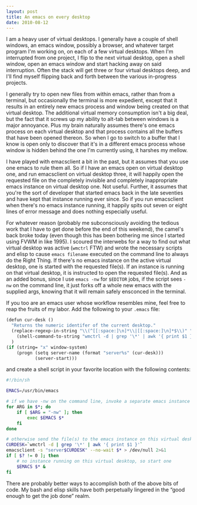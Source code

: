 ```yaml
---
layout: post
title: An emacs on every desktop
date: 2010-08-12
---
```


I am a heavy user of virtual desktops. I generally have a couple of shell
windows, an emacs window, possibly a browser, and whatever target program I'm
working on, on each of a few virtual desktops. When I'm interrupted from one
project, I flip to the next virtual desktop, open a shell window, open an emacs
window and start hacking away on said interruption. Often the stack will get
three or four virtual desktops deep, and I'll find myself flipping back and
forth between the various in-progress projects.

I generally try to open new files from within emacs, rather than from a
terminal, but occasionally the terminal is more expedient, except that it
results in an entirely new emacs process and window being created on that
virtual desktop. The additional virtual memory consumption isn't a big deal,
but the fact that it screws up my ability to alt-tab between windows is a major
annoyance. Plus my brain naturally assumes there's one emacs process on each
virtual desktop and that process contains all the buffers that have been opened
thereon. So when I go to switch to a buffer that I know is open only to
discover that it's in a different emacs process whose window is hidden behind
the one I'm currently using, it harshes my mellow.

I have played with emacsclient a bit in the past, but it assumes that you use
one emacs to rule them all. So if I have an emacs open on virtual desktop one,
and run emacsclient on virtual desktop three, it will happily open the
requested file on the completely invisible and completely inappropriate emacs
instance on virtual desktop one. Not useful. Further, it assumes that you're
the sort of developer that started emacs back in the late seventies and have
kept that instance running ever since. So if you run emacsclient when there's
no emacs instance running, it happily spits out seven or eight lines of error
message and does nothing especially useful.

For whatever reason (probably me subconsciously avoiding the tedious work that
I have to get done before the end of this weekend), the camel's back broke
today (even though this has been bothering me since I started using FVWM in
like 1995). I scoured the interwebs for a way to find out what virtual desktop
was active (`wmctrl` FTW) and wrote the necessary scripts and elisp to cause
`emacs filename` executed on the command line to always do the Right Thing. If
there's no emacs instance on the active virtual desktop, one is started with
the requested file(s). If an instance is running on that virtual desktop, it is
instructed to open the requested file(s). And as an added bonus, since I use
`emacs -nw` for `$EDITOR` jobs, if the script sees `-nw` on the command line,
it just forks off a whole new emacs with the supplied args, knowing that it
will remain safely ensconced in the terminal.

If you too are an emacs user whose workflow resembles mine, feel free to reap
the fruits of my labor. Add the following to your `.emacs` file:

```scheme
(defun cur-desk ()
  "Returns the numeric identifer of the current desktop."
  (replace-regexp-in-string "\\(^[[:space:]\n]*\\|[[:space:]\n]*$\\)" ""
    (shell-command-to-string "wmctrl -d | grep '\*' | awk '{ print $1 }'"))
  )
(if (string= "x" window-system)
    (progn (setq server-name (format "server%s" (cur-desk)))
           (server-start)))
```

and create a shell script in your favorite location with the following contents:

```sh
#!/bin/sh

EMACS=/usr/bin/emacs

# if we have -nw on the command line, invoke a separate emacs instance
for ARG in $*; do
    if [ $ARG = "-nw" ]; then
        exec $EMACS $*
    fi
done

# otherwise send the file(s) to the emacs instance on this virtual desktop
CURDESK=`wmctrl -d | grep '\*' | awk '{ print $1 }'`
emacsclient -s "server$CURDESK" --no-wait $* > /dev/null 2>&1
if [ $? != 0 ]; then
    # no instance running on this virtual desktop, so start one
    $EMACS $* &
fi
```

There are probably better ways to accomplish both of the above bits of code. My
bash and elisp skills have both perpetually lingered in the “good enough to get
the job done” realm.
